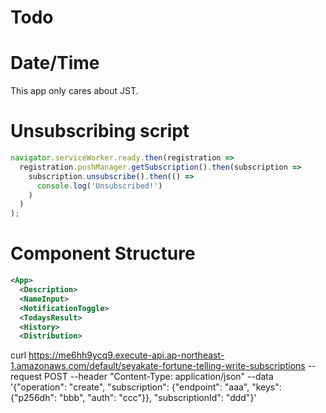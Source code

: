 # Todo

# Date/Time

This app only cares about JST.

# Unsubscribing script

```javascript
navigator.serviceWorker.ready.then(registration =>
  registration.pushManager.getSubscription().then(subscription =>
    subscription.unsubscribe().then(() =>
      console.log('Unsubscribed!')
    )
  )
);
```

# Component Structure

```xml
<App>
  <Description>
  <NameInput>
  <NotificationToggle>
  <TodaysResult>
  <History>
  <Distribution>
```

curl https://me6hh9ycq9.execute-api.ap-northeast-1.amazonaws.com/default/seyakate-fortune-telling-write-subscriptions --request POST --header "Content-Type: application/json" --data '{"operation": "create", "subscription": {"endpoint": "aaa", "keys": {"p256dh": "bbb", "auth": "ccc"}}, "subscriptionId": "ddd"}'